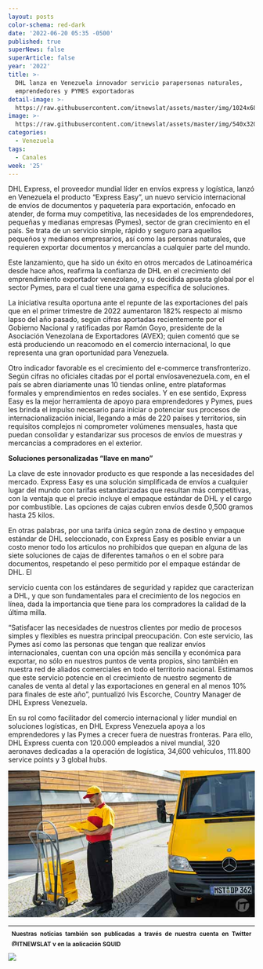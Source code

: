 ```yaml
---
layout: posts
color-schema: red-dark
date: '2022-06-20 05:35 -0500'
published: true
superNews: false
superArticle: false
year: '2022'
title: >-
  DHL lanza en Venezuela innovador servicio parapersonas naturales,
  emprendedores y PYMES exportadoras
detail-image: >-
  https://raw.githubusercontent.com/itnewslat/assets/master/img/1024x680/DHL-Venezuela-g.jpg
image: >-
  https://raw.githubusercontent.com/itnewslat/assets/master/img/540x320/DHL-Venezuela-p.jpg
categories:
  - Venezuela
tags:
  - Canales
week: '25'
---
```

DHL Express, el proveedor mundial líder en envíos express y logística, lanzó en Venezuela el producto “Express Easy”, un nuevo servicio internacional de envíos de documentos y paquetería para exportación, enfocado en atender, de forma muy competitiva, las necesidades de los emprendedores, pequeñas y medianas empresas (Pymes), sector de gran crecimiento en el país. Se trata de un servicio simple, rápido y seguro para aquellos pequeños y medianos empresarios, así como las personas naturales, que requieren exportar documentos y mercancías a cualquier parte del mundo.

Este lanzamiento, que ha sido un éxito en otros mercados de Latinoamérica desde hace años, reafirma la confianza de DHL en el crecimiento del emprendimiento exportador venezolano, y su decidida apuesta global por el sector Pymes, para el cual tiene una gama específica de soluciones.

La iniciativa resulta oportuna ante el repunte de las exportaciones del país que en el primer trimestre de 2022 aumentaron 182% respecto al mismo lapso del año pasado, según cifras aportadas recientemente por el Gobierno Nacional y ratificadas por Ramón Goyo, presidente de la Asociación Venezolana de Exportadores (AVEX); quien comentó que se está produciendo un reacomodo en el comercio internacional, lo que representa una gran oportunidad para Venezuela.

Otro indicador favorable es el crecimiento del e-commerce transfronterizo. Según cifras no oficiales citadas por el portal envíosavenezuela.com, en el país se abren diariamente unas 10 tiendas online, entre plataformas formales y emprendimientos en redes sociales. Y en ese sentido, Express Easy es la mejor herramienta de apoyo para emprendedores y Pymes, pues les brinda el impulso necesario para iniciar o potenciar sus procesos de internacionalización inicial, llegando a más de 220 países y territorios, sin requisitos complejos ni comprometer volúmenes mensuales, hasta que puedan consolidar y estandarizar sus procesos de envíos de muestras y mercancías a compradores en el exterior.

**Soluciones personalizadas “llave en mano”**

La clave de este innovador producto es que responde a las necesidades del mercado. Express Easy es una solución simplificada de envíos a cualquier lugar del mundo con tarifas estandarizadas que resultan más competitivas, con la ventaja que el precio incluye el empaque estándar de DHL y el cargo por combustible. Las opciones de cajas cubren envíos desde 0,500 gramos hasta 25 kilos.

En otras palabras, por una tarifa única según zona de destino y empaque estándar de DHL seleccionado, con Express Easy es posible enviar a un costo menor todo los articulos no prohibidos que quepan en alguna de las siete soluciones de cajas de diferentes tamaños o en el sobre para documentos, respetando el peso permitido por el empaque estándar de DHL. El

servicio cuenta con los estándares de seguridad y rapidez que caracterizan a DHL, y que son fundamentales para el crecimiento de los negocios en línea, dada la importancia que tiene para los compradores la calidad de la última milla.

“Satisfacer las necesidades de nuestros clientes por medio de procesos simples y flexibles es nuestra principal preocupación. Con este servicio, las Pymes así como las personas que tengan que realizar envíos internacionales, cuentan con una opción más sencilla y económica para exportar, no sólo en nuestros puntos de venta propios, sino también en nuestra red de aliados comerciales en todo el territorio nacional. Estimamos que este servicio potencie en el crecimiento de nuestro segmento de canales de venta al detal y las exportaciones en general en al menos 10% para finales de este año”, puntualizó Ivis Escorche, Country Manager de DHL Express Venezuela.

En su rol como facilitador del comercio internacional y líder mundial en soluciones logísticas, en DHL Express Venezuela apoya a los emprendedores y las Pymes a crecer fuera de nuestras fronteras. Para ello, DHL Express cuenta con 120.000 empleados a nivel mundial, 320 aeronaves dedicadas a la operación de logística, 34,600 vehículos, 111.800 service points y 3 global hubs.

![](https://raw.githubusercontent.com/itnewslat/assets/master/img/540x320/DHL-Venezuela-p.jpg)

<table style="height: 42px;" width="569">
<tbody>
<tr>
<td style="text-align: justify;"><sub><strong>Nuestras noticias también son publicadas a través de nuestra cuenta en Twitter <a href="https://twitter.com/itnewslat?lang=es">@ITNEWSLAT</a> y en la aplicación <a href="https://squidapp.co/en/">SQUID</a></strong></sub></td>
</tr>
</tbody>
</table>

<img src="https://tracker.metricool.com/c3po.jpg?hash=56f88a41e39ab42c063cc51676587a04"/>